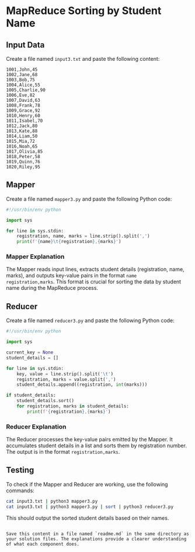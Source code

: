 # MapReduce Sorting by Student Name

## Input Data

Create a file named `input3.txt` and paste the following content:

```plaintext
1001,John,45
1002,Jane,68
1003,Bob,75
1004,Alice,55
1005,Charlie,90
1006,Eve,82
1007,David,63
1008,Frank,78
1009,Grace,92
1010,Henry,60
1011,Isabel,70
1012,Jack,80
1013,Kate,88
1014,Liam,50
1015,Mia,72
1016,Noah,65
1017,Olivia,85
1018,Peter,58
1019,Quinn,76
1020,Riley,95
```

## Mapper

Create a file named `mapper3.py` and paste the following Python code:

```python
#!/usr/bin/env python

import sys

for line in sys.stdin:
    registration, name, marks = line.strip().split(',')
    print(f'{name}\t{registration},{marks}')
```

### Mapper Explanation

The Mapper reads input lines, extracts student details (registration, name, marks), and outputs key-value pairs in the format `name   registration,marks`. This format is crucial for sorting the data by student name during the MapReduce process.

## Reducer

Create a file named `reducer3.py` and paste the following Python code:

```python
#!/usr/bin/env python

import sys

current_key = None
student_details = []

for line in sys.stdin:
    key, value = line.strip().split('\t')
    registration, marks = value.split(',')
    student_details.append((registration, int(marks)))

if student_details:
    student_details.sort()
    for registration, marks in student_details:
        print(f'{registration},{marks}')
```

### Reducer Explanation

The Reducer processes the key-value pairs emitted by the Mapper. It accumulates student details in a list and sorts them by registration number. The output is in the format `registration,marks`.

## Testing

To check if the Mapper and Reducer are working, use the following commands:

```bash
cat input3.txt | python3 mapper3.py
cat input3.txt | python3 mapper3.py | sort | python3 reducer3.py
```

This should output the sorted student details based on their names.
```

Save this content in a file named `readme.md` in the same directory as your solution files. The explanations provide a clearer understanding of what each component does.

